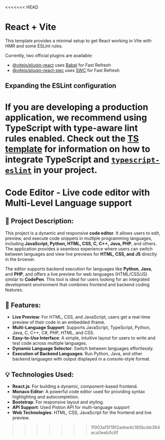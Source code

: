 <<<<<<< HEAD
# React + Vite

This template provides a minimal setup to get React working in Vite with HMR and some ESLint rules.

Currently, two official plugins are available:

- [@vitejs/plugin-react](https://github.com/vitejs/vite-plugin-react/blob/main/packages/plugin-react) uses [Babel](https://babeljs.io/) for Fast Refresh
- [@vitejs/plugin-react-swc](https://github.com/vitejs/vite-plugin-react/blob/main/packages/plugin-react-swc) uses [SWC](https://swc.rs/) for Fast Refresh

## Expanding the ESLint configuration

If you are developing a production application, we recommend using TypeScript with type-aware lint rules enabled. Check out the [TS template](https://github.com/vitejs/vite/tree/main/packages/create-vite/template-react-ts) for information on how to integrate TypeScript and [`typescript-eslint`](https://typescript-eslint.io) in your project.
=======
# Code Editor - Live code editor with Multi-Level Language support

## 🚀 Project Description:
This project is a dynamic and responsive **code editor**. It allows users to edit, preview, and execute code snippets in multiple programming languages, including **JavaScript, Python, HTML, CSS, C, C++, Java, PHP**, and others. The application provides a seamless experience where users can switch between languages and view live previews for **HTML, CSS, and JS** directly in the browser.

The editor supports backend execution for languages like **Python**, **Java**, and **PHP**, and offers a live preview for web languages (HTML/CSS/JS) similar to **CodePen**. This tool is ideal for users looking for an integrated development environment that combines frontend and backend coding features.

## 🔧 Features:
- **Live Preview**: For HTML, CSS, and JavaScript, users get a real-time preview of their code in an embedded iframe.
- **Multi-Language Support**: Supports JavaScript, TypeScript, Python, Java, C, C++, C#, PHP, HTML, and CSS.
- **Easy-to-Use Interface**: A simple, intuitive layout for users to write and test code across multiple languages.
- **Dynamic Language Selector**: Switch between languages effortlessly.
- **Execution of Backend Languages**: Run Python, Java, and other backend languages with output displayed in a console-style format.

## 💡 Technologies Used:
- **React.js**: For building a dynamic, component-based frontend.
- **Monaco Editor**: A powerful code editor used for providing syntax highlighting and autocompletion.
- **Bootstrap**: For responsive layout and styling.
- **API Support**: Used Pistion API for multi-language support
- **Web Technologies**: HTML, CSS, JavaScript for the frontend and live preview.
>>>>>>> 1f903af5f18f2adee4c180bcbb364aca0eeb0c6f
